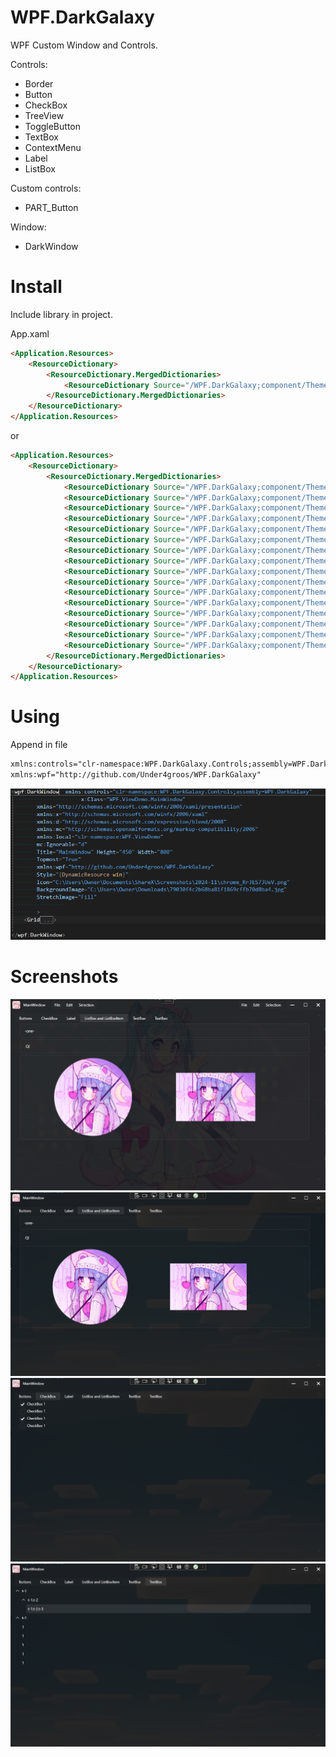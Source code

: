# WPF.DarkGalaxy

WPF Custom Window and Controls.

Controls:
<ul>
    <li>Border</li>
    <li>Button</li>
    <li>CheckBox</li>
    <li>TreeView</li>
    <li>ToggleButton</li>
    <li>TextBox</li>
    <li>ContextMenu</li>
    <li>Label</li>
    <li>ListBox</li>
</ul>
Custom controls:
<ul>
    <li>PART_Button</li>     
</ul>
Window:
<ul>
    <li>DarkWindow</li>  
</ul>

# Install
Include library in project.

App.xaml
```html
<Application.Resources>
    <ResourceDictionary>
        <ResourceDictionary.MergedDictionaries>
            <ResourceDictionary Source="/WPF.DarkGalaxy;component/Themes/Default.xaml"/>
        </ResourceDictionary.MergedDictionaries>
    </ResourceDictionary>
</Application.Resources>
```
or 
```html
<Application.Resources>
    <ResourceDictionary>
        <ResourceDictionary.MergedDictionaries>
            <ResourceDictionary Source="/WPF.DarkGalaxy;component/Themes/Colors\BrushColors.xaml"/>
            <ResourceDictionary Source="/WPF.DarkGalaxy;component/Themes/Default/Border.xaml"/>
            <ResourceDictionary Source="/WPF.DarkGalaxy;component/Themes/Default/ToggleButton.xaml"/>
            <ResourceDictionary Source="/WPF.DarkGalaxy;component/Themes/Default/ScrollViewer.xaml"/>
            <ResourceDictionary Source="/WPF.DarkGalaxy;component/Themes/Default/Label.xaml"/>
            <ResourceDictionary Source="/WPF.DarkGalaxy;component/Themes/Default/ContextMenu.xaml"/>
            <ResourceDictionary Source="/WPF.DarkGalaxy;component/Themes/Default/Button.xaml"/>
            <ResourceDictionary Source="/WPF.DarkGalaxy;component/Themes/Default/TreeView.xaml"/>
            <ResourceDictionary Source="/WPF.DarkGalaxy;component/Themes/Default/TabItem.xaml"/>
            <ResourceDictionary Source="/WPF.DarkGalaxy;component/Themes/Default/TextBox.xaml"/>
            <ResourceDictionary Source="/WPF.DarkGalaxy;component/Themes/Default/CheckBox.xaml"/>
            <ResourceDictionary Source="/WPF.DarkGalaxy;component/Themes/Default/ListBox.xaml"/>
            <ResourceDictionary Source="/WPF.DarkGalaxy;component/Themes/Default/SvgPath.xaml"/>
            <ResourceDictionary Source="/WPF.DarkGalaxy;component/Themes/Default/PART_Button.xaml"/>
            <ResourceDictionary Source="/WPF.DarkGalaxy;component/Themes/Icons/SvgList.xaml"/>
            <ResourceDictionary Source="/WPF.DarkGalaxy;component/Themes/Default/DarkWindow.xaml"/>
        </ResourceDictionary.MergedDictionaries>
    </ResourceDictionary>
</Application.Resources>
```


# Using
Append in file 
```html
xmlns:controls="clr-namespace:WPF.DarkGalaxy.Controls;assembly=WPF.DarkGalaxy"
xmlns:wpf="http://github.com/Under4groos/WPF.DarkGalaxy"
```




![enter image description here](screenshot/devenv_IuvoqRAogL.png?raw=true)



# Screenshots
![enter image description here](screenshot/O333EzA4wh.png?raw=true)
![enter image description here](screenshot/odJxmOZR2H.png?raw=true)
![enter image description here](screenshot/7EVnyTZGkS.png?raw=true)
![enter image description here](screenshot/Ux1WoyIemu.png?raw=true)

